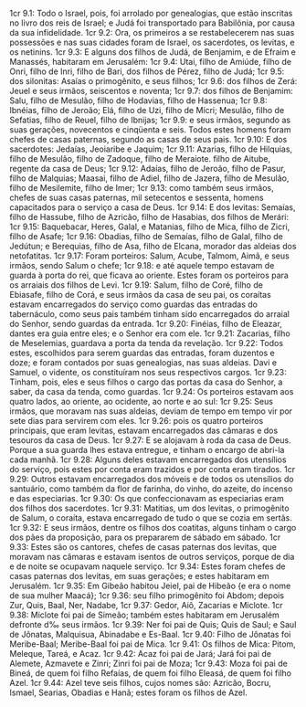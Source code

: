 1cr 9.1: Todo o Israel, pois, foi arrolado por genealogias, que estão inscritas no livro dos reis de Israel; e Judá foi transportado para Babilônia, por causa da sua infidelidade.
1cr 9.2: Ora, os primeiros a se restabelecerem nas suas possessões e nas suas cidades foram de Israel, os sacerdotes, os levitas, e os netinins.
1cr 9.3: E alguns dos filhos de Judá, de Benjamim, e de Efraim e Manassés, habitaram em Jerusalém:
1cr 9.4: Utai, filho de Amiúde, filho de Onri, filho de Inri, filho de Bari, dos filhos de Pérez, filho de Judá;
1cr 9.5: dos silonitas: Asaías o primogênito, e seus filhos;
1cr 9.6: dos filhos de Zerá: Jeuel e seus irmãos, seiscentos e noventa;
1cr 9.7: dos filhos de Benjamim: Salu, filho de Mesulão, filho de Hodavias, filho de Hassenua;
1cr 9.8: Ibnéias, filho de Jeroão; Elá, filho de Uzi, filho de Mícri; Mesulão, filho de Sefatias, filho de Reuel, filho de Ibnijas;
1cr 9.9: e seus irmãos, segundo as suas gerações, novecentos e cinqüenta e seis. Todos estes homens foram chefes de casas paternas, segundo as casas de seus pais.
1cr 9.10: E dos sacerdotes: Jedaías, Jeoiaribe e Jaquim;
1cr 9.11: Azarias, filho de Hilquias, filho de Mesulão, filho de Zadoque, filho de Meraiote. filho de Aitube, regente da casa de Deus;
1cr 9.12: Adaías, filho de Jeroão, filho de Pasur, filho de Malquias; Maasai, filho de Adiel, filho de Jazera, filho de Mesulão, filho de Mesilemite, filho de Imer;
1cr 9.13: como também seus irmãos, chefes de suas casas paternas, mil setecentos e sessenta, homens capacitados para o serviço a casa de Deus.
1cr 9.14: E dos levitas: Semaías, filho de Hassube, filho de Azricão, filho de Hasabias, dos filhos de Merári:
1cr 9.15: Baquebacar, Heres, Galal, e Matanias, filho de Mica, filho de Zicri, filho de Asafe;
1cr 9.16: Obadias, filho de Semaías, filho de Galal, filho de Jedútun; e Berequias, filho de Asa, filho de Elcana, morador das aldeias dos netofatitas.
1cr 9.17: Foram porteiros: Salum, Acube, Talmom, Aimã, e seus irmãos, sendo Salum o chefe;
1cr 9.18: e até aquele tempo estavam de guarda à porta do rei, que ficava ao oriente. Estes foram os porteiros para os arraiais dos filhos de Levi.
1cr 9.19: Salum, filho de Coré, filho de Ebiasafe, filho de Corá, e seus irmãos da casa de seu pai, os coraítas estavam encarregados do serviço como guardas das entradas do tabernáculo, como seus pais também tinham sido encarregados do arraial do Senhor, sendo guardas da entrada.
1cr 9.20: Finéias, filho de Eleazar, dantes era guia entre eles; e o Senhor era com ele.
1cr 9.21: Zacarias, filho de Meselemias, guardava a porta da tenda da revelação.
1cr 9.22: Todos estes, escolhidos para serem guardas das entradas, foram duzentos e doze; e foram contados por suas genealogias, nas suas aldeias. Davi e Samuel, o vidente, os constituíram nos seus respectivos cargos.
1cr 9.23: Tinham, pois, eles e seus filhos o cargo das portas da casa do Senhor, a saber, da casa da tenda, como guardas.
1cr 9.24: Os porteiros estavam aos quatro lados, ao oriente, ao ocidente, ao norte e ao sul:
1cr 9.25: Seus irmãos, que moravam nas suas aldeias, deviam de tempo em tempo vir por sete dias para servirem com eles.
1cr 9.26: pois os quatro porteiros principais, que eram levitas, estavam encarregados das câmaras e dos tesouros da casa de Deus.
1cr 9.27: E se alojavam à roda da casa de Deus. Porque a sua guarda lhes estava entregue, e tinham o encargo de abri-la cada manhã.
1cr 9.28: Alguns deles estavam encarregados dos utensílios do serviço, pois estes por conta eram trazidos e por conta eram tirados.
1cr 9.29: Outros estavam encarregados dos móveis e de todos os utensílios do santuário, como também da flor de farinha, do vinho, do azeite, do incenso e das especiarias.
1cr 9.30: Os que confeccionavam as especiarias eram dos filhos dos sacerdotes.
1cr 9.31: Matitias, um dos levitas, o primogênito de Salum, o coraíta, estava encarregado de tudo o que se cozia em sertãs.
1cr 9.32: E seus irmãos, dentre os filhos dos coatitas, alguns tinham o cargo dos pães da proposição, para os prepararem de sábado em sábado.
1cr 9.33: Estes são os cantores, chefes de casas paternas dos levitas, que moravam nas câmaras e estavam isentos de outros serviços, porque de dia e de noite se ocupavam naquele serviço.
1cr 9.34: Estes foram chefes de casas paternas dos levitas, em suas gerações; e estes habitaram em Jerusalém.
1cr 9.35: Em Gibeão habitou Jeiel, pai de Hibeão {e era o nome de sua mulher Maacá};
1cr 9.36: seu filho primogênito foi Abdom; depois Zur, Quis, Baal, Ner, Nadabe,
1cr 9.37: Gedor, Aiô, Zacarias e Miclote.
1cr 9.38: Miclote foi pai de Simeão; também estes habitaram em Jerusalém defronte d‰ seus irmãos.
1cr 9.39: Ner foi pai de Quis; Quis de Saul; e Saul de Jônatas, Malquisua, Abinadabe e Es-Baal.
1cr 9.40: Filho de Jônatas foi Meribe-Baal; Meribe-Baal foi pai de Mica.
1cr 9.41: Os filhos de Mica: Pitom, Meleque, Tareá, e Acaz.
1cr 9.42: Acaz foi pai de Jará; Jará foi pai de Alemete, Azmavete e Zinri; Zinri foi pai de Moza;
1cr 9.43: Moza foi pai de Bineá, de quem foi filho Refaías, de quem foi filho Eleasá, de quem foi filho Azel.
1cr 9.44: Azel teve seis filhos, cujos nomes são: Azricão, Bocru, Ismael, Searias, Obadias e Hanã; estes foram os filhos de Azel.
